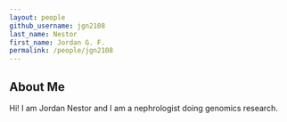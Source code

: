 ```yaml
---
layout: people
github_username: jgn2108
last_name: Nestor
first_name: Jordan G. F.
permalink: /people/jgn2108
---
```


## About Me
Hi! I am Jordan Nestor and I am a nephrologist doing genomics research.

  
  
